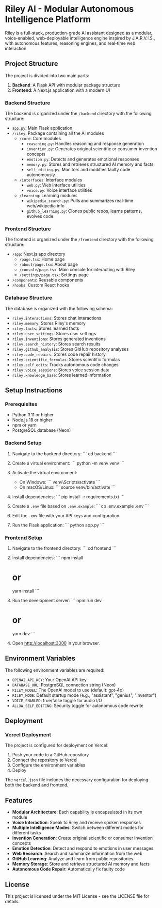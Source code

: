 # Riley AI - Modular Autonomous Intelligence Platform

Riley is a full-stack, production-grade AI assistant designed as a modular, voice-enabled, web-deployable intelligence engine inspired by J.A.R.V.I.S., with autonomous features, reasoning engines, and real-time web interaction.

## Project Structure

The project is divided into two main parts:

1. **Backend**: A Flask API with modular package structure
2. **Frontend**: A Next.js application with a modern UI

### Backend Structure

The backend is organized under the `/backend` directory with the following structure:

- `app.py`: Main Flask application
- `/riley`: Package containing all the AI modules
  - `/core`: Core modules
    - `reasoning.py`: Handles reasoning and response generation
    - `invention.py`: Generates original scientific or consumer invention concepts
    - `emotion.py`: Detects and generates emotional responses
    - `memory.py`: Stores and retrieves structured AI memory and facts
    - `self_editing.py`: Monitors and modifies faulty code autonomously
  - `/interfaces`: Interface modules
    - `web.py`: Web interface utilities
    - `voice.py`: Voice interface utilities
  - `/learning`: Learning modules
    - `wikipedia_search.py`: Pulls and summarizes real-time web/wikipedia info
    - `github_learning.py`: Clones public repos, learns patterns, evolves code

### Frontend Structure

The frontend is organized under the `/frontend` directory with the following structure:

- `/app`: Next.js app directory
  - `/page.tsx`: Home page
  - `/about/page.tsx`: About page
  - `/console/page.tsx`: Main console for interacting with Riley
  - `/settings/page.tsx`: Settings page
- `/components`: Reusable components
- `/hooks`: Custom React hooks

### Database Structure

The database is organized with the following schema:

- `riley.interactions`: Stores chat interactions
- `riley.memory`: Stores Riley's memory
- `riley.facts`: Stores learned facts
- `riley.user_settings`: Stores user settings
- `riley.inventions`: Stores generated inventions
- `riley.search_history`: Stores search results
- `riley.github_analysis`: Stores GitHub repository analyses
- `riley.code_repairs`: Stores code repair history
- `riley.scientific_formulas`: Stores scientific formulas
- `riley.self_edits`: Tracks autonomous code changes
- `riley.voice_sessions`: Stores voice session data
- `riley.knowledge_base`: Stores learned information

## Setup Instructions

### Prerequisites

- Python 3.11 or higher
- Node.js 18 or higher
- npm or yarn
- PostgreSQL database (Neon)

### Backend Setup

1. Navigate to the backend directory:
   \`\`\`
   cd backend
   \`\`\`

2. Create a virtual environment:
   \`\`\`
   python -m venv venv
   \`\`\`

3. Activate the virtual environment:
   - On Windows:
     \`\`\`
     venv\Scripts\activate
     \`\`\`
   - On macOS/Linux:
     \`\`\`
     source venv/bin/activate
     \`\`\`

4. Install dependencies:
   \`\`\`
   pip install -r requirements.txt
   \`\`\`

5. Create a `.env` file based on `.env.example`:
   \`\`\`
   cp .env.example .env
   \`\`\`

6. Edit the `.env` file with your API keys and configuration.

7. Run the Flask application:
   \`\`\`
   python app.py
   \`\`\`

### Frontend Setup

1. Navigate to the frontend directory:
   \`\`\`
   cd frontend
   \`\`\`

2. Install dependencies:
   \`\`\`
   npm install
   # or
   yarn install
   \`\`\`

3. Run the development server:
   \`\`\`
   npm run dev
   # or
   yarn dev
   \`\`\`

4. Open [http://localhost:3000](http://localhost:3000) in your browser.

## Environment Variables

The following environment variables are required:

- `OPENAI_API_KEY`: Your OpenAI API key
- `DATABASE_URL`: PostgreSQL connection string (Neon)
- `RILEY_MODEL`: The OpenAI model to use (default: gpt-4o)
- `RILEY_MODE`: Default startup mode (e.g., "assistant", "genius", "inventor")
- `VOICE_ENABLED`: true/false toggle for audio I/O
- `ALLOW_SELF_EDITING`: Security toggle for autonomous code rewrite

## Deployment

### Vercel Deployment

The project is configured for deployment on Vercel:

1. Push your code to a GitHub repository
2. Connect the repository to Vercel
3. Configure the environment variables
4. Deploy

The `vercel.json` file includes the necessary configuration for deploying both the backend and frontend.

## Features

- **Modular Architecture**: Each capability is encapsulated in its own module
- **Voice Interaction**: Speak to Riley and receive spoken responses
- **Multiple Intelligence Modes**: Switch between different modes for different tasks
- **Invention Generation**: Create original scientific or consumer invention concepts
- **Emotion Detection**: Detect and respond to emotions in user messages
- **Web Research**: Search and summarize information from the web
- **GitHub Learning**: Analyze and learn from public repositories
- **Memory Storage**: Store and retrieve structured AI memory and facts
- **Autonomous Code Repair**: Automatically fix faulty code

## License

This project is licensed under the MIT License - see the LICENSE file for details.
